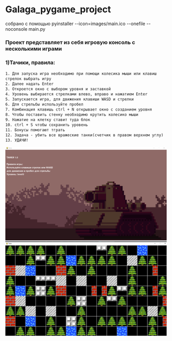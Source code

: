 # Galaga_pygame_project

собрано с помощью pyinstaller --icon=images/main.ico --onefile --noconsole main.py


### Проект представляет из себя игровую консоль с несколькими играми

### 1)Тачики, правила:
~~~~
1. Для запуска игра необходимо при помощи колесика мыши или клавиш стрелок выбрать игру
2. Далее надать Enter
3. Откроется окно с выбором уровня и заставкой
4. Уровень выбирается стрелками влево, вправо и нажатием Enter
5. Запускается игра, для движения клавиши WASD и стрелки
6. Для стрельбы используйте пробел
7. Комбинация клавишь ctrl + N открывает окно с созданием уровня
8. Чтобы поставить стенку необходимо крутить колесико мыши
9. Нажатие на клетку ставит туда блок
10. ctrl + S чтобы сохранить уровень
11. Бонусы помогают тграть
12. Задача - убить все вражеские танки(счетчик в правом верхнем углу)
13. УДАЧИ!
~~~~
![images/img.png](images/img.png)
![img.png](images/img1.png)